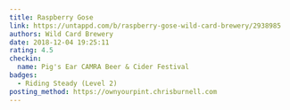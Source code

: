 ```yaml
---
title: Raspberry Gose
link: https://untappd.com/b/raspberry-gose-wild-card-brewery/2938985
authors: Wild Card Brewery
date: 2018-12-04 19:25:11
rating: 4.5
checkin:
  name: Pig's Ear CAMRA Beer & Cider Festival
badges:
  - Riding Steady (Level 2)
posting_method: https://ownyourpint.chrisburnell.com
---
```

